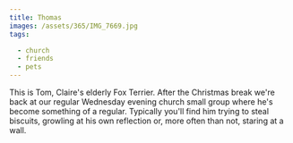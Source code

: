 ```yaml
---
title: Thomas
images: /assets/365/IMG_7669.jpg
tags:

  - church
  - friends
  - pets
---
```

This is Tom, Claire's elderly Fox Terrier. After the Christmas break we're back at our regular Wednesday evening church small group where he's become something of a regular. Typically you'll find him trying to steal biscuits, growling at his own reflection or, more often than not, staring at a wall. 